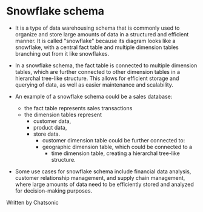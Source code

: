 # Snowflake schema

* It is a type of data warehousing schema that is commonly used to organize and store large amounts of data in a structured and efficient manner. It is called "snowflake" because its diagram looks like a snowflake, with a central fact table and multiple dimension tables branching out from it like snowflakes.

* In a snowflake schema, the fact table is connected to multiple dimension tables, which are further connected to other dimension tables in a hierarchal tree-like structure. This allows for efficient storage and querying of data, as well as easier maintenance and scalability.

* An example of a snowflake schema could be a sales database:
  * the fact table represents sales transactions
  * the dimension tables represent
    * customer data,
    * product data,
    * store data.
      * customer dimension table could be further connected to:
      * geographic dimension table, which could be connected to a
        * time dimension table, creating a hierarchal tree-like structure.

* Some use cases for snowflake schema include financial data analysis, customer relationship management, and supply chain management, where large amounts of data need to be efficiently stored and analyzed for decision-making purposes.

Written by Chatsonic